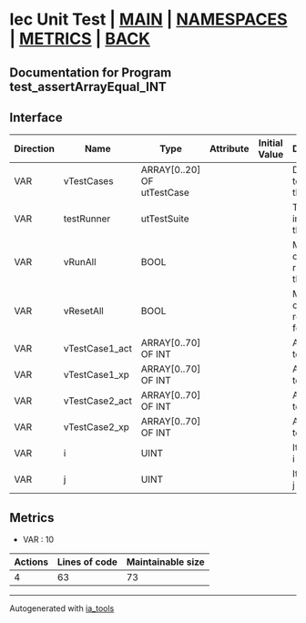 # Iec Unit Test | [MAIN] | [NAMESPACES] | [METRICS] | [BACK]  

## Documentation for Program test_assertArrayEqual_INT  

## Interface  

| Direction | Name | Type | Attribute | Initial Value | Documentation |
| --------- | ---- | ---- | --------- | ------------- | ------------- |
| VAR | vTestCases | ARRAY[0..20] OF utTestCase |  |  | Definition of all test cases for this POU |  
| VAR | testRunner | utTestSuite |  |  | Test Suite fb instance to run the tests |  
| VAR | vRunAll | BOOL |  |  | Manual command to run all tests for this POU |  
| VAR | vResetAll | BOOL |  |  | Manual command to reset all tests for this POU |  
| VAR | vTestCase1_act | ARRAY[0..70] OF INT |  |  | Array data 1 of test case 1 |  
| VAR | vTestCase1_xp | ARRAY[0..70] OF INT |  |  | Array data 2 of test case 1 |  
| VAR | vTestCase2_act | ARRAY[0..70] OF INT |  |  | Array data 3 of test case 2 |  
| VAR | vTestCase2_xp | ARRAY[0..70] OF INT |  |  | Array data 4 of test case 2 |  
| VAR | i | UINT |  |  | Iterator variable i |  
| VAR | j | UINT |  |  | Iterator variable j |  


## Metrics  

- VAR : 10

| Actions | Lines of code | Maintainable size |
| ------- | ------------- | ----------------- |
| 4 | 63 | 73 |

---
Autogenerated with [ia_tools](https://github.com/tkucic/ia_tools)  

[MAIN]: ../../../../index.md
[NAMESPACES]: ../../nsList.md
[METRICS]: ../../../metrics.md
[BACK]: ../nsMain.md
